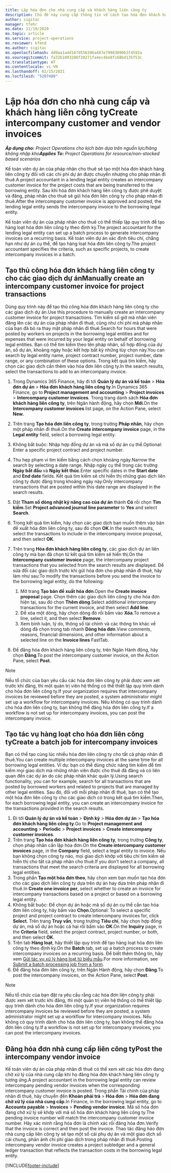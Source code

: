 ```yaml
---
title: Lập hóa đơn cho nhà cung cấp và khách hàng liên công ty
description: Chủ đề này cung cấp thông tin về cách tạo hóa đơn khách hàng liên công ty và hóa đơn nhà cung cấp.
author: sigitac
manager: tfehr
ms.date: 11/19/2020
ms.topic: article
ms.service: project-operations
ms.reviewer: kfend
ms.author: sigitac
ms.openlocfilehash: dd9aa1a4d167d556206a487e79983090b3f4592a
ms.sourcegitcommit: fa32b1893286f20271fa4ec4be8fc68bd135f53c
ms.translationtype: HT
ms.contentlocale: vi-VN
ms.lasthandoff: 02/15/2021
ms.locfileid: "5287489"
---
```

# <a name="create-intercompany-customer-and-vendor-invoices"></a><span data-ttu-id="3d07c-103">Lập hóa đơn cho nhà cung cấp và khách hàng liên công ty</span><span class="sxs-lookup"><span data-stu-id="3d07c-103">Create intercompany customer and vendor invoices</span></span>

<span data-ttu-id="3d07c-104">_**Áp dụng cho:** Project Operations cho kịch bản dựa trên nguồn lực/hàng không nhập kho_</span><span class="sxs-lookup"><span data-stu-id="3d07c-104">_**Applies To:** Project Operations for resource/non-stocked based scenarios_</span></span>

<span data-ttu-id="3d07c-105">Kế toán viên dự án của pháp nhân cho thuê sẽ tạo một hóa đơn khách hàng liên công ty đối với các chi phí dự án được chuyển nhượng cho pháp nhân đi thuê.</span><span class="sxs-lookup"><span data-stu-id="3d07c-105">A project accountant in a lending legal entity creates an intercompany customer invoice for the project costs that are being transferred to the borrowing entity.</span></span> <span data-ttu-id="3d07c-106">Sau khi hóa đơn khách hàng liên công ty được phê duyệt và đăng, pháp nhân cho thuê sẽ gửi hóa đơn liên công ty cho pháp nhân đi thuê.</span><span class="sxs-lookup"><span data-stu-id="3d07c-106">After the intercompany customer invoice is approved and posted, the lending legal entity sends the intercompany invoice to the borrowing legal entity.</span></span>

<span data-ttu-id="3d07c-107">Kế toán viên dự án của pháp nhân cho thuê có thể thiếp lập quy trình để tạo hàng loạt hóa đơn liên công ty theo định kỳ.</span><span class="sxs-lookup"><span data-stu-id="3d07c-107">The project accountant for the lending legal entity can set up a batch process to generate intercompany invoices on a recurring basis.</span></span> <span data-ttu-id="3d07c-108">Kế toán viên dự án xác định tiêu chí, chẳng hạn như dự án cụ thể, để tạo hàng loạt hóa đơn liên công ty.</span><span class="sxs-lookup"><span data-stu-id="3d07c-108">The project accountant specifies the criteria, such as specific projects, to create intercompany invoices in a batch.</span></span>

## <a name="manually-create-an-intercompany-customer-invoice-for-project-transactions"></a><span data-ttu-id="3d07c-109">Tạo thủ công hóa đơn khách hàng liên công ty cho các giao dịch dự án</span><span class="sxs-lookup"><span data-stu-id="3d07c-109">Manually create an intercompany customer invoice for project transactions</span></span> 

<span data-ttu-id="3d07c-110">Dùng quy trình này để tạo thủ công hóa đơn khách hàng liên công ty cho các giao dịch dự án.</span><span class="sxs-lookup"><span data-stu-id="3d07c-110">Use this procedure to manually create an intercompany customer invoice for project transactions.</span></span> <span data-ttu-id="3d07c-111">Tìm kiếm số giờ mà nhân viên đăng lên các dự án của pháp nhân đi thuê, cũng như chi phí mà pháp nhân của bạn đã bỏ ra thay mặt pháp nhân đi thuê.</span><span class="sxs-lookup"><span data-stu-id="3d07c-111">Search for hours that were posted by workers on projects in the borrowing legal entities and for expenses that were incurred by your legal entity on behalf of borrowing legal entities.</span></span> <span data-ttu-id="3d07c-112">Bạn có thể tìm kiếm theo tên pháp nhân, số hợp đồng của dự án, số dự án, khoảng ngày hoặc kết hợp bất kỳ những tùy chọn này.</span><span class="sxs-lookup"><span data-stu-id="3d07c-112">You can search by legal entity name, project contract number, project number, date range, or any combination of these options.</span></span> <span data-ttu-id="3d07c-113">Trong kết quả tìm kiếm, hãy chọn các giao dịch cần thêm vào hóa đơn liên công ty.</span><span class="sxs-lookup"><span data-stu-id="3d07c-113">In the search results, select the transactions to add to an intercompany invoice.</span></span>

1. <span data-ttu-id="3d07c-114">Trong Dynamics 365 Finance, hãy đi tới **Quản lý dự án và kế toán** > **Hóa đơn dự án** > **Hóa đơn khách hàng liên công ty**.</span><span class="sxs-lookup"><span data-stu-id="3d07c-114">In Dynamics 365 Finance, go to **Project management and accounting** > **Project invoices** > **Intercompany customer invoices**.</span></span> <span data-ttu-id="3d07c-115">Trong trang danh sách **Hóa đơn khách hàng liên công ty**, trên Ngăn hành động, hãy chọn **Mới**.</span><span class="sxs-lookup"><span data-stu-id="3d07c-115">On the **Intercompany customer invoices**  list page, on the Action Pane, select **New.**</span></span>
2. <span data-ttu-id="3d07c-116">Trên trang **Tạo hóa đơn liên công ty**, trong trường **Pháp nhân**, hãy chọn một pháp nhân đi thuê.</span><span class="sxs-lookup"><span data-stu-id="3d07c-116">On the **Create intercompany invoice** page, in the **Legal entity** field, select a borrowing legal entity.</span></span>
3. <span data-ttu-id="3d07c-117">Không bắt buộc: Nhập hợp đồng dự án và mã số dự án cụ thể.</span><span class="sxs-lookup"><span data-stu-id="3d07c-117">Optional: Enter a specific project contract and project number.</span></span>
4. <span data-ttu-id="3d07c-118">Thu hẹp phạm vi tìm kiếm bằng cách chọn khoảng ngày.</span><span class="sxs-lookup"><span data-stu-id="3d07c-118">Narrow the search by selecting a date range.</span></span> <span data-ttu-id="3d07c-119">Nhập ngày cụ thể trong các trường **Ngày bắt đầu** và **Ngày kết thúc**.</span><span class="sxs-lookup"><span data-stu-id="3d07c-119">Enter specific dates in the **Start date** and **End date** fields.</span></span> <span data-ttu-id="3d07c-120">Kết quả tìm kiếm sẽ chỉ hiển thị những giao dịch liên công ty được đăng trong khoảng ngày này.</span><span class="sxs-lookup"><span data-stu-id="3d07c-120">Only intercompany transactions that are posted within this date range are displayed in the search results.</span></span>
5. <span data-ttu-id="3d07c-121">Đặt **Tham số dòng nhật ký nâng cao của dự án** thành **Có** rồi chọn **Tìm kiếm**.</span><span class="sxs-lookup"><span data-stu-id="3d07c-121">Set **Project advanced journal line parameter** to **Yes** and select **Search**.</span></span>
6. <span data-ttu-id="3d07c-122">Trong kết quả tìm kiếm, hãy chọn các giao dịch bạn muốn thêm vào bản đề xuất hóa đơn liên công ty, sau đó chọn **OK**.</span><span class="sxs-lookup"><span data-stu-id="3d07c-122">In the search results, select the transactions to include in the intercompany invoice proposal, and then select **OK**.</span></span>
7. <span data-ttu-id="3d07c-123">Trên trang **Hóa đơn khách hàng liên công ty**, các giao dịch dự án liên công ty mà bạn đã chọn từ kết quả tìm kiếm sẽ hiển thị.</span><span class="sxs-lookup"><span data-stu-id="3d07c-123">On the **Intercompany customer invoice** page, the intercompany project transactions that you selected from the search results are displayed.</span></span> <span data-ttu-id="3d07c-124">Để sửa đổi các giao dịch trước khi gửi hóa đơn cho pháp nhân đi thuê, hãy làm như sau:</span><span class="sxs-lookup"><span data-stu-id="3d07c-124">To modify the transactions before you send the invoice to the borrowing legal entity, do the following:</span></span>
  
    1. <span data-ttu-id="3d07c-125">Mở trang **Tạo bản đề xuất hóa đơn**.</span><span class="sxs-lookup"><span data-stu-id="3d07c-125">Open the **Create invoice proposal** page.</span></span> <span data-ttu-id="3d07c-126">Chọn thêm các giao dịch liên công ty cho hóa đơn hiện tại, sau đó chọn **Thêm dòng**.</span><span class="sxs-lookup"><span data-stu-id="3d07c-126">Select additional intercompany transactions for the current invoice, and then select **Add line**.</span></span>
    2. <span data-ttu-id="3d07c-127">Để xóa một dòng, hãy chọn dòng đó rồi bấm vào **Xóa**.</span><span class="sxs-lookup"><span data-stu-id="3d07c-127">To remove a line, select it, and then select **Remove**.</span></span>
    3. <span data-ttu-id="3d07c-128">Xem bình luận, lý do, thông số tài chính và các thông tin khác về dòng đã chọn trong tab nhanh **Dòng hóa đơn**.</span><span class="sxs-lookup"><span data-stu-id="3d07c-128">View comments, reasons, financial dimensions, and other information about a selected line on the  **Invoice lines**  FastTab.</span></span>
    
8. <span data-ttu-id="3d07c-129">Để đăng hóa đơn khách hàng liên công ty, trên Ngăn Hành động, hãy chọn **Đăng**.</span><span class="sxs-lookup"><span data-stu-id="3d07c-129">To post the intercompany customer invoice, on the Action Pane, select **Post**.</span></span>

> [!NOTE]
> <span data-ttu-id="3d07c-130">Nếu tổ chức của bạn yêu cầu các hóa đơn liên công ty phải được xem xét trước khi đăng, thì một quản trị viên hệ thống có thể thiết lập quy trình dành cho hóa đơn liên công ty.</span><span class="sxs-lookup"><span data-stu-id="3d07c-130">If your organization requires that intercompany invoices be reviewed before they are posted, a system administrator might set up a workflow for intercompany invoices.</span></span> <span data-ttu-id="3d07c-131">Nếu không có quy trình dành cho hóa đơn liên công ty, bạn không thể đăng hóa đơn liên công ty.</span><span class="sxs-lookup"><span data-stu-id="3d07c-131">If a workflow is not set up for intercompany invoices, you can post the intercompany invoice.</span></span>

## <a name="create-a-batch-job-for-intercompany-invoices"></a><span data-ttu-id="3d07c-132">Tạo tác vụ hàng loạt cho hóa đơn liên công ty</span><span class="sxs-lookup"><span data-stu-id="3d07c-132">Create a batch job for intercompany invoices</span></span>

<span data-ttu-id="3d07c-133">Bạn có thể tạo cùng lúc nhiều hóa đơn liên công ty cho tất cả pháp nhân đi thuê.</span><span class="sxs-lookup"><span data-stu-id="3d07c-133">You can create multiple intercompany invoices at the same time for all borrowing legal entities.</span></span> <span data-ttu-id="3d07c-134">Ví dụ: bạn có thể dùng chức năng tìm kiếm để tìm kiếm mọi giao dịch mà những nhân viên được cho thuê đã đăng và có liên quan đến các dự án do các pháp nhân khác quản lý.</span><span class="sxs-lookup"><span data-stu-id="3d07c-134">Using search functionality, you can for example, search for all transactions that are posted by borrowed workers and related to projects that are managed by other legal entities.</span></span> <span data-ttu-id="3d07c-135">Sau đó, đối với mỗi pháp nhân đi thuê, bạn có thể tạo một hóa đơn liên công ty cho các giao dịch có trong kết quả tìm kiếm.</span><span class="sxs-lookup"><span data-stu-id="3d07c-135">Then, for each borrowing legal entity, you can create an intercompany invoice for the transactions provided in the search results.</span></span>

1. <span data-ttu-id="3d07c-136">Đi tới **Quản lý dự án và kế toán** > **Định kỳ** > **Hóa đơn dự án** > **Tạo hóa đơn khách hàng liên công ty**.</span><span class="sxs-lookup"><span data-stu-id="3d07c-136">Go to **Project management and accounting** > **Periodic** > **Project invoices** > **Create intercompany customer invoices**.</span></span>
2. <span data-ttu-id="3d07c-137">Trên trang **Tạo hóa đơn khách hàng liên công ty**, trong trường **Công ty**, chọn pháp nhân cần lập hóa đơn.</span><span class="sxs-lookup"><span data-stu-id="3d07c-137">On the **Create intercompany customer invoices** page, in the **Company**  field, select a legal entity to invoice.</span></span> <span data-ttu-id="3d07c-138">Nếu bạn không chọn công ty nào, mọi giao dịch khớp với tiêu chí tìm kiếm sẽ hiển thị cho tất cả pháp nhân cho thuê.</span><span class="sxs-lookup"><span data-stu-id="3d07c-138">If you don't select a company, all transactions that meet the search criteria are displayed for all borrowing legal entities.</span></span>
3. <span data-ttu-id="3d07c-139">Trong phần **Tạo một hóa đơn theo**, hãy chọn xem bạn muốn tạo hóa đơn cho các giao dịch liên công ty dựa trên dự án hay dựa trên pháp nhân đi thuê.</span><span class="sxs-lookup"><span data-stu-id="3d07c-139">In **Create one invoice per**, select whether to create an invoice for intercompany transactions based on a project or based on a borrowing legal entity.</span></span>
4. <span data-ttu-id="3d07c-140">Không bắt buộc: Để chọn dự án hoặc mã số dự án cụ thể cần tạo hóa đơn liên công ty, hãy bấm vào **Chọn**.</span><span class="sxs-lookup"><span data-stu-id="3d07c-140">Optional: To select a specific project and project contract to create intercompany invoices for, click **Select**.</span></span> <span data-ttu-id="3d07c-141">Trên trang **Truy vấn**, trong trường **Tiêu chí**, hãy chọn hợp đồng dự án, mã số dự án hoặc cả hai rồi bấm vào **OK**.</span><span class="sxs-lookup"><span data-stu-id="3d07c-141">On the **Inquiry** page, in the **Criteria** field, select the project contract, project number, or both, and then select **OK**.</span></span>
5. <span data-ttu-id="3d07c-142">Trên tab **Hàng loạt**, hãy thiết lập quy trình để tạo hàng loạt hóa đơn liên công ty theo định kỳ.</span><span class="sxs-lookup"><span data-stu-id="3d07c-142">On the **Batch** tab, set up a batch process to create intercompany invoices on a recurring basis.</span></span> <span data-ttu-id="3d07c-143">Để biết thêm thông tin, hãy xem [Gửi tác vụ xử lý hàng loạt từ biểu mẫu](https://docs.microsoft.com/dynamicsax-2012/appuser-itpro/submit-a-batch-processing-job-from-a-form).</span><span class="sxs-lookup"><span data-stu-id="3d07c-143">For more information, see [Submit a batch processing job from a form](https://docs.microsoft.com/dynamicsax-2012/appuser-itpro/submit-a-batch-processing-job-from-a-form).</span></span>
6. <span data-ttu-id="3d07c-144">Để đăng hóa đơn liên công ty, trên Ngăn Hành động, hãy chọn **Đăng**.</span><span class="sxs-lookup"><span data-stu-id="3d07c-144">To post the intercompany invoices, on the Action Pane, select **Post**.</span></span>

> [!NOTE]
> <span data-ttu-id="3d07c-145">Nếu tổ chức của bạn đặt ra yêu cầu rằng các hóa đơn liên công ty phải được xem xét trước khi đăng, thì một quản trị viên hệ thống có thể thiết lập quy trình dành cho hóa đơn liên công ty.</span><span class="sxs-lookup"><span data-stu-id="3d07c-145">If your organization requires intercompany invoices be reviewed before they are posted, a system administrator might set up a workflow for intercompany invoices.</span></span> <span data-ttu-id="3d07c-146">Nếu không có quy trình dành cho hóa đơn liên công ty, bạn không thể đăng hóa đơn liên công ty.</span><span class="sxs-lookup"><span data-stu-id="3d07c-146">If a workflow is not set up for intercompany invoices, you can post the intercompany invoices.</span></span>

## <a name="post-the-intercompany-vendor-invoice"></a><span data-ttu-id="3d07c-147">Đăng hóa đơn nhà cung cấp liên công ty</span><span class="sxs-lookup"><span data-stu-id="3d07c-147">Post the intercompany vendor invoice</span></span>

<span data-ttu-id="3d07c-148">Kế toán viên dự án của pháp nhân đi thuê có thể xem xét các hóa đơn đang chờ xử lý của nhà cung cấp khi họ đăng hóa đơn khách hàng liên công ty tương ứng.</span><span class="sxs-lookup"><span data-stu-id="3d07c-148">A project accountant in the borrowing legal entity can review intercompany pending vendor invoices when the corresponding intercompany customer invoice is posted.</span></span> <span data-ttu-id="3d07c-149">Trong phần Tài chính của pháp nhân đi thuê, hãy chuyển đến **Khoản phải trả** > **Hóa đơn** > **Hóa đơn đang chờ xử lý của nhà cung cấp**.</span><span class="sxs-lookup"><span data-stu-id="3d07c-149">In Finance, in the borrowing legal entity, go to **Accounts payable** > **Invoices** > **Pending vendor invoice**.</span></span> <span data-ttu-id="3d07c-150">Mã số hóa đơn đang chờ xử lý sẽ khớp với mã số hóa đơn khách hàng liên công ty.</span><span class="sxs-lookup"><span data-stu-id="3d07c-150">The pending invoice number will match the intercompany customer invoice number.</span></span> <span data-ttu-id="3d07c-151">Hãy xác minh rằng hóa đơn là chính xác rồi đăng hóa đơn.</span><span class="sxs-lookup"><span data-stu-id="3d07c-151">Verify that the invoice is correct and then post the invoice.</span></span> <span data-ttu-id="3d07c-152">Thao tác đăng háo đơn nhà cung cấp liên công ty sẽ tạo một sổ cái phụ dự án và một giao dịch sổ cái chung, phản ánh chi phí giao dịch trong pháp nhân đi thuê.</span><span class="sxs-lookup"><span data-stu-id="3d07c-152">Posting intercompany vendor invoice creates a project subledger and a general ledger transaction that reflects the transaction costs in the borrowing legal entity.</span></span>


[!INCLUDE[footer-include](../includes/footer-banner.md)]
